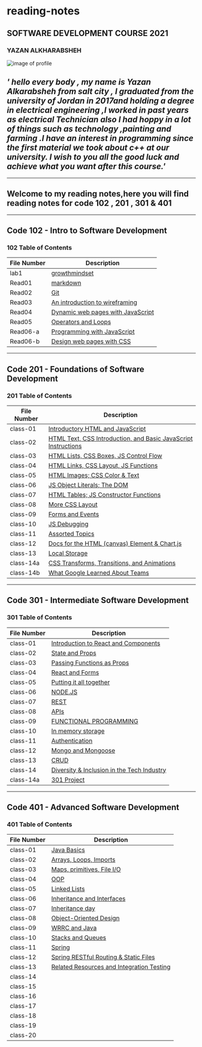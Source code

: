 # reading-notes

## SOFTWARE DEVELOPMENT COURSE 2021

### YAZAN ALKHARABSHEH

 ![image of profile](https://avatars.githubusercontent.com/u/84713554?v=4.jpg)

## *' hello every body , my name is **Yazan Alkarabsheh** from salt city , I graduated from the university of Jordan in 2017and holding a degree in electrical engineering ,I worked in past years as electrical Technician  also I had hoppy in a lot of things such as technology ,painting and farming .I have an interest in programming since the first material we took about c++ at our university. I wish to you all the good luck and achieve what you want after this course.'*

--------

## **Welcome to my reading notes,here you will find reading notes for code 102 , 201 , 301 & 401**

--------

## Code 102 - Intro to Software Development

### 102 Table of Contents

|File Number|Description|
|----|---------------------------------------------------------------------|
|lab1|[growthmindset](https://yazanabdulhafez.github.io/reading-notes/lab1)|
|Read01|[markdown](https://yazanabdulhafez.github.io/reading-notes/Read01)|
|Read02|[Git](https://yazanabdulhafez.github.io/reading-notes/Read02)|
|Read03|[An introduction to wireframing](https://yazanabdulhafez.github.io/reading-notes/Read03)|
|Read04|[Dynamic web pages with JavaScript](https://yazanabdulhafez.github.io/reading-notes/Read04)|
|Read05|[Operators and Loops](https://yazanabdulhafez.github.io/reading-notes/Read05)|
|Read06-a|[Programming with JavaScript](https://yazanabdulhafez.github.io/reading-notes/Read06-a)|
|Read06-b|[Design web pages with CSS](https://yazanabdulhafez.github.io/reading-notes/Read06-b)|

--------

## Code 201 - Foundations of Software Development

### 201 Table of Contents

|File Number|Description|
|--------|--------|
|class-01|[Introductory HTML and JavaScript](https://yazanabdulhafez.github.io/reading-notes/class-01)|
|class-02|[HTML Text, CSS Introduction, and Basic JavaScript Instructions](https://yazanabdulhafez.github.io/reading-notes/class-02)|
|class-03|[HTML Lists, CSS Boxes, JS Control Flow](https://yazanabdulhafez.github.io/reading-notes/class-03)|
|class-04|[HTML Links, CSS Layout, JS Functions](https://yazanabdulhafez.github.io/reading-notes/class-04)|
|class-05|[HTML Images; CSS Color & Text](https://yazanabdulhafez.github.io/reading-notes/class-05)|
|class-06|[JS Object Literals; The DOM](https://yazanabdulhafez.github.io/reading-notes/class-06)|
|class-07|[HTML Tables; JS Constructor Functions](https://yazanabdulhafez.github.io/reading-notes/class-07)|
|class-08|[More CSS Layout](https://yazanabdulhafez.github.io/reading-notes/class-08)|
|class-09|[Forms and Events](https://yazanabdulhafez.github.io/reading-notes/class-09)|
|class-10|[JS Debugging](https://yazanabdulhafez.github.io/reading-notes/class-10)|
|class-11|[Assorted Topics](https://yazanabdulhafez.github.io/reading-notes/class-11)|
|class-12|[Docs for the HTML (canvas) Element & Chart.js](https://yazanabdulhafez.github.io/reading-notes/class-12)|
|class-13|[Local Storage](https://yazanabdulhafez.github.io/reading-notes/class-13)|
|class-14a|[CSS Transforms, Transitions, and Animations](https://yazanabdulhafez.github.io/reading-notes/class-14a)|
|class-14b|[What Google Learned About Teams](https://yazanabdulhafez.github.io/reading-notes/class-14b)|

--------

## Code 301 - Intermediate Software Development

### 301 Table of Contents

|File Number|Description|
|-----------|-----------|
|class-01|[Introduction to React and Components](https://yazanabdulhafez.github.io/reading-notes/class1)|
|class-02|[State and Props](https://yazanabdulhafez.github.io/reading-notes/class2)|
|class-03|[Passing Functions as Props](https://yazanabdulhafez.github.io/reading-notes/class3)|
|class-04|[React and Forms](https://yazanabdulhafez.github.io/reading-notes/class4)|
|class-05|[Putting it all together](https://yazanabdulhafez.github.io/reading-notes/class5)|
|class-06|[NODE.JS](https://yazanabdulhafez.github.io/reading-notes/class6)|
|class-07|[REST](https://yazanabdulhafez.github.io/reading-notes/class7)|
|class-08|[APIs](https://yazanabdulhafez.github.io/reading-notes/class8)|
|class-09|[FUNCTIONAL PROGRAMMING](https://yazanabdulhafez.github.io/reading-notes/class9)|
|class-10|[In memory storage](https://yazanabdulhafez.github.io/reading-notes/class10)|
|class-11|[Authentication](https://yazanabdulhafez.github.io/reading-notes/class11)|
|class-12|[Mongo and Mongoose](https://yazanabdulhafez.github.io/reading-notes/class12)|
|class-13|[CRUD](https://yazanabdulhafez.github.io/reading-notes/class13)           |
|class-14|[Diversity & Inclusion in the Tech Industry](https://yazanabdulhafez.github.io/reading-notes/class14)|
|class-14a|[301 Project](https://yazanabdulhafez.github.io/reading-notes/class14a)|

--------

## Code 401 - Advanced Software Development

### 401 Table of Contents

|File Number|Description|
|-----------|-----------|
|class-01|[Java Basics](https://yazanabdulhafez.github.io/reading-notes/read1)|
|class-02|[Arrays, Loops, Imports](https://yazanabdulhafez.github.io/reading-notes/read2)|
|class-03|[Maps, primitives, File I/O](https://yazanabdulhafez.github.io/reading-notes/read3)|
|class-04|[OOP](https://yazanabdulhafez.github.io/reading-notes/read4)|
|class-05|[Linked Lists](https://yazanabdulhafez.github.io/reading-notes/read5)|
|class-06|[Inheritance and Interfaces](https://yazanabdulhafez.github.io/reading-notes/read6)|
|class-07|[Inheritance day](https://yazanabdulhafez.github.io/reading-notes/read7)|
|class-08|[Object-Oriented Design](https://yazanabdulhafez.github.io/reading-notes/read8)|
|class-09|[WRRC and Java](https://yazanabdulhafez.github.io/reading-notes/read9)|
|class-10|[Stacks and Queues](https://yazanabdulhafez.github.io/reading-notes/read10)|
|class-11|[Spring](https://yazanabdulhafez.github.io/reading-notes/read11)|
|class-12|[Spring RESTful Routing & Static Files](https://yazanabdulhafez.github.io/reading-notes/read12)|
|class-13|[Related Resources and Integration Testing](https://yazanabdulhafez.github.io/reading-notes/read13)|
|class-14||
|class-15||
|class-16||
|class-17||
|class-18||
|class-19||
|class-20||

